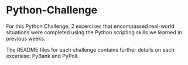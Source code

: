 # Python-Challenge

For this Python Challenge, 2 excercises that encompassed real-world situations were completed using the Python scripting skills
we learned in previous weeks.

The README files for each challenge contains further details on each excersise:  PyBank and PyPoll.
